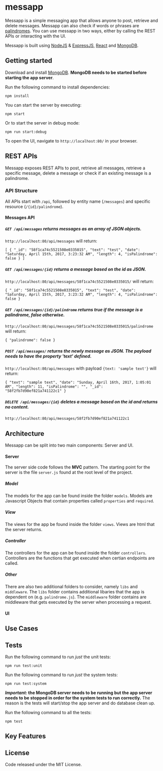 # messapp

Messapp is a simple messaging app that allows anyone to post, retrieve and delete messages. Messapp can also check if words or phrases are [palindromes](https://en.wikipedia.org/wiki/Palindrome). You can use messapp in two ways, either by calling the REST APIs or interacting with the UI.

Messapp is built using [NodeJS](https://nodejs.org/en/) & [ExpressJS](https://expressjs.com/), [React](https://facebook.github.io/react/) and [MongoDB](https://www.mongodb.com/). 

## Getting started
Download and install [MongoDB](https://www.mongodb.com/download-center). **MongoDB needs to be started before starting the app server**.

Run the following command to install dependencies:
```shell
npm install
```
You can start the server by executing:
```shell
npm start
```
Or to start the server in debug mode:
```shell
npm run start:debug
```
To open the UI, navigate to `http://localhost:80/` in your browser.

## REST APIs
Messapp exposes REST APIs to post, retrieve all messages, retrieve a specific message, delete a message or check if an existing message is a palindrome.

### API Structure
All APIs start with `/api`, followed by entity name (`/messages`) and specific resource (`/{id}/palindrome`).

#### Messages API
##### _`GET /api/messages`_ returns messages as an array of JSON objects.

`http://localhost:80/api/messages` will return:

`[
  {
    "_id": "58f1ca74c5521508e0335015",
    "text": "test",
    "date": "Saturday, April 15th, 2017, 3:23:32 AM",
    "length": 4,
    "isPalindrome": false
  }
 ]`

##### _`GET /api/messages/{id}`_ returns a message based on the id as JSON.

`http://localhost:80/api/messages/58f1ca74c5521508e0335015/` will return:

`{
  "_id": "58f1ca74c5521508e0335015",
  "text": "test",
  "date": "Saturday, April 15th, 2017, 3:23:32 AM",
  "length": 4,
  "isPalindrome": false
}`

##### _`GET /api/messages/{id}/palindrome`_ returns true if the message is a palindrome, false otherwise.

`http://localhost:80/api/messages/58f1ca74c5521508e0335015/palindrome` will return:

`{
  "palindrome": false
}`

##### _`POST /api/messages/`_ returns the newly message as JSON. The payload needs to have the property 'text' defined.

`http://localhost:80/api/messages` with payload `{text: 'sample text'}` will return:

`{
  "text": "sample text",
  "date": "Sunday, April 16th, 2017, 1:05:01 AM",
  "length": 11,
  "isPalindrome": "",
  "_id": "58f2fb7d90ef821a741122c1"
}`

##### `DELETE /api/messages/{id}` deletes a message based on the id and returns no content.

`http://localhost:80/api/messages/58f2fb7d90ef821a741122c1`

## Architecture
Messapp can be split into two main components: Server and UI.

#### Server
The server side code follows the **MVC** pattern. The starting point for the server is the file `server.js` found at the root level of the project.

##### Model
The models for the app can be found inside the folder `models`. Models are Javascript Objects that contain properties called `properties` and `required`.

##### View
The views for the app   be found inside the folder `views`. Views are html that the server returns.

##### Controller
The controllers for the app can be found inside the folder `controllers`. Controllers are the functions that get executed when certian endpoints are called.

##### Other
There are also two additional folders to consider, namely `libs` and `middleware`. The `libs` folder contains additional libaries that the app is dependent on (e.g. `palindrome.js`). The `middleware` folder contains are middleware that gets executed by the server when processing a request.

#### UI


## Use Cases

## Tests
Run the following command to run _just_ the unit tests:
```shell
npm run test:unit
```

Run the following command to run _just_ the system tests:
```shell
npm run test:system
```

**_Important:_ the MongoDB server needs to be running but the app server needs to be stopped in order for the system tests to run correctly.** The reason is the tests will start/stop the app server and do database clean up.

Run the following command to all the tests:
```shell
npm test
```

## Key Features

## License
Code released under the MIT License.
